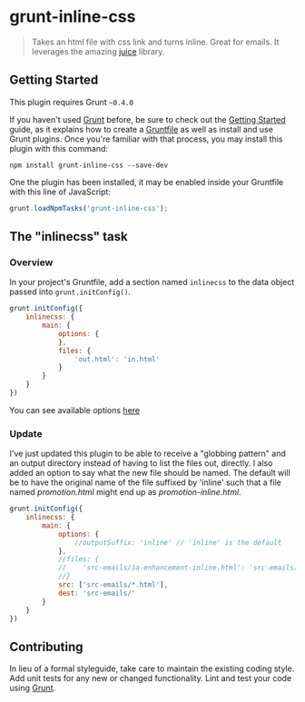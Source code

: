 # grunt-inline-css

> Takes an html file with css link and turns inline. Great for emails. It leverages the amazing [juice](https://github.com/LearnBoost/juice) library.

## Getting Started
This plugin requires Grunt `~0.4.0`

If you haven't used [Grunt](http://gruntjs.com/) before, be sure to check out the [Getting Started](http://gruntjs.com/getting-started) guide, as it explains how to create a [Gruntfile](http://gruntjs.com/sample-gruntfile) as well as install and use Grunt plugins. Once you're familiar with that process, you may install this plugin with this command:

```shell
npm install grunt-inline-css --save-dev
```

One the plugin has been installed, it may be enabled inside your Gruntfile with this line of JavaScript:

```js
grunt.loadNpmTasks('grunt-inline-css');
```

## The "inlinecss" task

### Overview
In your project's Gruntfile, add a section named `inlinecss` to the data object passed into `grunt.initConfig()`.

```js
grunt.initConfig({
	inlinecss: {
		main: {
			options: {
			},
			files: {
				'out.html': 'in.html'
			}
		}
	}
})
```


You can see available options [here](https://github.com/LearnBoost/juice#juicefilepath-options-callback)


### Update
I've just updated this plugin to be able to receive a "globbing pattern" and an output directory instead of having to list the files out, directly.  I also added an option to say what the new file should be named.  The default will be to have the original name of the file suffixed by 'inline' such that a file named *promotion.html* might end up as *promotion-inline.html*.

```js
grunt.initConfig({
    inlinecss: {
        main: {
            options: {
                //outputSuffix: 'inline' // 'inline' is the default
            },
            //files: {
            //    'src-emails/1a-enhancement-inline.html': 'src-emails/1a-enhancement.html'
            //}
            src: ['src-emails/*.html'],
            dest: 'src-emails/'
        }
    }
})
```

## Contributing
In lieu of a formal styleguide, take care to maintain the existing coding style. Add unit tests for any new or changed functionality. Lint and test your code using [Grunt](http://gruntjs.com/).

